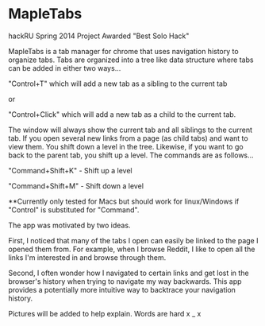 MapleTabs
==========
hackRU Spring 2014 Project
Awarded "Best Solo Hack"

MapleTabs is a tab manager for chrome that uses navigation history to organize tabs.
Tabs are organized into a tree like data structure where tabs can be added in either two ways...

"Control+T" which will add a new tab as a sibling to the current tab 

or

"Control+Click" which will add a new tab as a child to the current tab.

The window will always show the current tab and all siblings to the current tab. If you open several new links from a page (as child tabs) and want to view them. You shift down a level in the tree. Likewise, if you want to go back to the parent tab, you shift up a level. The commands are as follows... 

"Command+Shift+K" - Shift up a level

"Command+Shift+M" - Shift down a level

**Currently only tested for Macs but should work for linux/Windows if "Control" is substituted for "Command".

The app was motivated by two ideas. 

First, I noticed that many of the tabs I open can easily be linked to the page I opened them from. For example, when I browse Reddit, I like to open all the links I'm interested in and browse through them. 

Second, I often wonder how I navigated to certain links and get lost in the browser's history when trying to navigate my way backwards. This app provides a potentially more intuitive way to backtrace your navigation history. 

Pictures will be added to help explain. Words are hard x _ x
